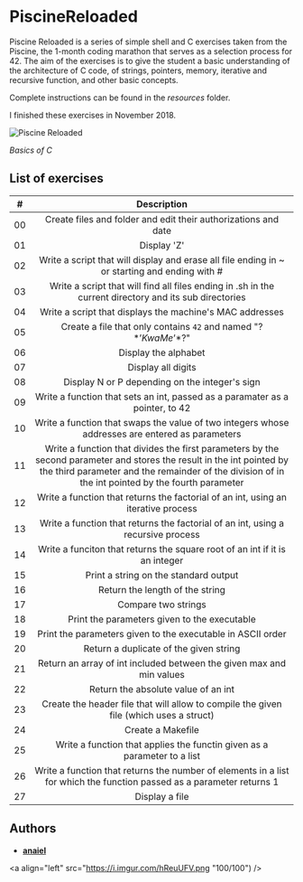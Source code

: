 # PiscineReloaded

Piscine Reloaded is a series of simple shell and C exercises taken from the Piscine, the 1-month coding marathon that serves as a selection process for 42. The aim of the exercises is to give the student a basic understanding of the architecture of C code, of strings, pointers, memory, iterative and recursive function, and other basic concepts.

Complete instructions can be found in the *resources* folder.

I finished these exercises in November 2018.

![Piscine Reloaded](https://i.imgur.com/av31reO.png "Cursus Start > 42 Commandements > Piscine Reloaded")

*Basics of C*

## List of exercises

| # | Description |
|:----:|:-----------:|
| 00 | Create files and folder and edit their authorizations and date |
| 01 | Display 'Z' |
| 02 | Write a script that will display and erase all file ending in ~ or starting and ending with # |
| 03 | Write a script that will find all files ending in .sh in the current directory and its sub directories |
| 04 | Write a script that displays the machine's MAC addresses |
| 05 | Create a file that only contains `42` and named "\?$*’KwaMe’*$?\" |
| 06 | Display the alphabet |
| 07 | Display all digits |
| 08 | Display N or P depending on the integer's sign |
| 09 | Write a function that sets an int, passed as a paramater as a pointer, to 42 |
| 10 | Write a function that swaps the value of two integers whose addresses are entered as parameters |
| 11 | Write a function that divides the first parameters by the second parameter and stores the result in the int pointed by the third parameter and the remainder of the division of in the int pointed by the fourth parameter |
| 12 | Write a function that returns the factorial of an int, using an iterative process |
| 13 | Write a function that returns the factorial of an int, using a recursive process |
| 14 | Write a funciton that returns the square root of an int if it is an integer |
| 15 | Print a string on the standard output |
| 16 | Return the length of the string |
| 17 | Compare two strings |
| 18 | Print the parameters given to the executable |
| 19 | Print the parameters given to the executable in ASCII order |
| 20 | Return a duplicate of the given string |
| 21 | Return an array of int included between the given max and min values |
| 22 | Return the absolute value of an int |
| 23 | Create the header file that will allow to compile the given file (which uses a struct) |
| 24 | Create a Makefile |
| 25 | Write a function that applies the functin given as a parameter to a list |
| 26 | Write a function that returns the number of elements in a list for which the function passed as a parameter returns 1 |
| 27 | Display a file |

## Authors

* **[anaiel](https://github.com/anaiel)**

<a align="left" src="https://i.imgur.com/hReuUFV.png "100/100") />
